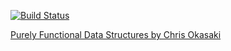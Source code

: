 [![Build Status](https://travis-ci.com/d1skort/pure-fp-datastructures.svg?branch=master)](https://travis-ci.com/d1skort/pure-fp-datastructures)

[Purely Functional Data Structures by Chris Okasaki][2]

[2]: http://www.amazon.com/Purely-Functional-Structures-Chris-Okasaki/dp/0521663504